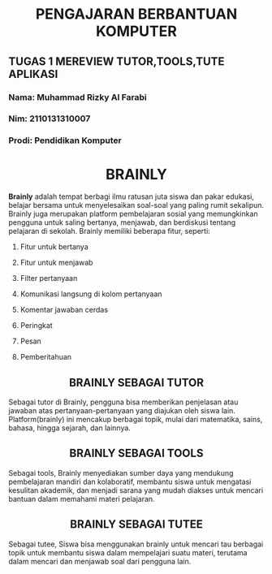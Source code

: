 # <center>PENGAJARAN BERBANTUAN KOMPUTER
## TUGAS 1 MEREVIEW TUTOR,TOOLS,TUTE APLIKASI
### Nama: Muhammad Rizky Al Farabi
### Nim: 2110131310007
### Prodi: Pendidikan Komputer
<h1><center>BRAINLY</h1>
<p><b>Brainly</b> adalah tempat berbagi ilmu ratusan juta siswa dan pakar edukasi, belajar bersama untuk menyelesaikan soal-soal yang paling rumit sekalipun. Brainly juga merupakan platform pembelajaran sosial yang memungkinkan pengguna untuk saling bertanya, menjawab, dan berdiskusi tentang pelajaran di sekolah. Brainly memiliki beberapa fitur, seperti: 
 
1. Fitur untuk bertanya <p>
2. Fitur untuk menjawab <p>
3. Filter pertanyaan <p>
4. Komunikasi langsung di kolom pertanyaan <p>
5. Komentar jawaban cerdas <p>
6. Peringkat <p>
7. Pesan <p>
8. Pemberitahuan<p> 
</p>
<p>
<h2><center>BRAINLY SEBAGAI TUTOR</h2>
<P>Sebagai tutor di Brainly, pengguna bisa memberikan penjelasan atau jawaban atas pertanyaan-pertanyaan yang diajukan oleh siswa lain. Platform(brainly) ini mencakup berbagai topik, mulai dari matematika, sains, bahasa, hingga sejarah, dan lainnya.</p>
<h2><center>BRAINLY SEBAGAI TOOLS</h2>
<P>Sebagai tools, Brainly menyediakan sumber daya yang mendukung pembelajaran mandiri dan kolaboratif, membantu siswa untuk mengatasi kesulitan akademik, dan menjadi sarana yang mudah diakses untuk mencari bantuan dalam memahami materi pelajaran.
<h2><center>BRAINLY SEBAGAI TUTEE</h2>
<P>Sebagai tutee, Siswa bisa menggunakan brainly untuk mencari tau berbagai topik untuk membantu siswa dalam mempelajari suatu materi, terutama dalam mencari dan menjawab soal dari pengguna lain.